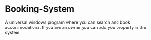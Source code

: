 # Booking-System
A universal windows program where you can search and book accommodations. If you are an owner you can add you property in the system.
